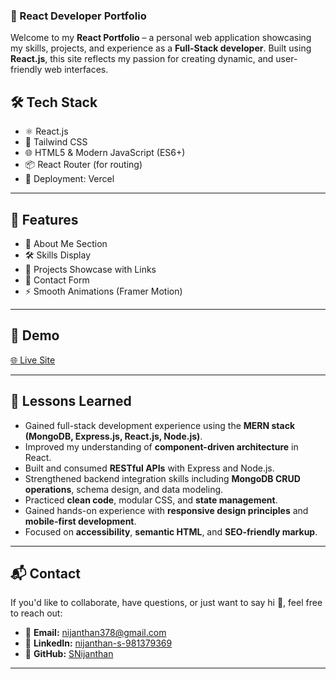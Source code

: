 ### 🚀 React Developer Portfolio

Welcome to my **React Portfolio** – a personal web application showcasing my skills, projects, and experience as a **Full-Stack developer**. Built using **React.js**, this site reflects my passion for creating dynamic, and user-friendly web interfaces.

## 🛠️ Tech Stack

- ⚛️ React.js
- 💅 Tailwind CSS
- 🌐 HTML5 & Modern JavaScript (ES6+)
- 📦 React Router (for routing)
- 🚀 Deployment: Vercel

---

## 📁 Features

- 👤 About Me Section
- 🛠 Skills Display
- 💼 Projects Showcase with Links
- 📧 Contact Form
- ⚡ Smooth Animations (Framer Motion)

---

## 📸 Demo

[🌐 Live Site]()

---

## 🧠 Lessons Learned

- Gained full-stack development experience using the **MERN stack (MongoDB, Express.js, React.js, Node.js)**.
- Improved my understanding of **component-driven architecture** in React.
- Built and consumed **RESTful APIs** with Express and Node.js.
- Strengthened backend integration skills including **MongoDB CRUD operations**, schema design, and data modeling.
- Practiced **clean code**, modular CSS, and **state management**.
- Gained hands-on experience with **responsive design principles** and **mobile-first development**.
- Focused on **accessibility**, **semantic HTML**, and **SEO-friendly markup**.

---

## 📬 Contact

If you'd like to collaborate, have questions, or just want to say hi 👋, feel free to reach out:

- 📧 **Email:** [nijanthan378@gmail.com](mailto:nijanthan378@gmail.com)
- 💼 **LinkedIn:** [nijanthan-s-981379369](https://www.linkedin.com/in/nijanthan-s-981379369/)
- 🐙 **GitHub:** [SNijanthan](https://github.com/SNijanthan)

---
